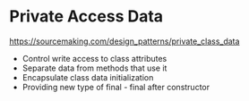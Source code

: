 # Private Access Data

https://sourcemaking.com/design_patterns/private_class_data

- Control write access to class attributes
- Separate data from methods that use it
- Encapsulate class data initialization
- Providing new type of final - final after constructor
